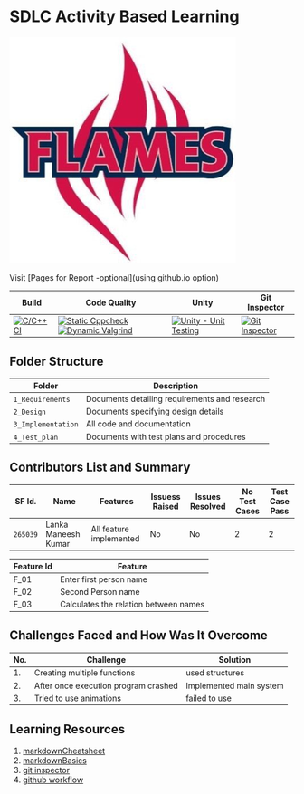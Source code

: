 # SDLC Activity Based Learning
![Flames](                  https://github.com/man36725/Mini_Project/blob/main/1_Requirements/flames.jpeg            )

Visit [Pages for Report -optional](using github.io option)

Build | Code Quality | Unity | Git Inspector
|---------|------------|-----------|----------------
[![C/C++ CI](https://github.com/man36725/Mini_Project/actions/workflows/c-cpp.yml/badge.svg)](https://github.com/man36725/Mini_Project/actions/workflows/c-cpp.yml) | [![Static Cppcheck](https://github.com/man36725/Mini_Project/actions/workflows/cppcheck.yml/badge.svg)](https://github.com/man36725/Mini_Project/actions/workflows/cppcheck.yml) [![Dynamic Valgrind](https://github.com/man36725/Mini_Project/actions/workflows/CodeQuality_Dynamic.yml/badge.svg)](https://github.com/man36725/Mini_Project/actions/workflows/CodeQuality_Dynamic.yml)| [![Unity - Unit Testing](https://github.com/man36725/Mini_Project/actions/workflows/unity.yml/badge.svg)](https://github.com/man36725/Mini_Project/actions/workflows/unity.yml)| [![Git Inspector](https://github.com/man36725/Mini_Project/actions/workflows/gitinspector.yml/badge.svg)](https://github.com/man36725/Mini_Project/actions/workflows/gitinspector.yml)|[![coverage](https://github.com/man36725/Mini_Project/actions/workflows/gcov.yml/badge.svg)](https://github.com/man36725/Mini_Project/actions/workflows/gcov.yml)


## Folder Structure
Folder             | Description
-------------------| -----------------------------------------
`1_Requirements`   | Documents detailing requirements and research
`2_Design`         | Documents specifying design details
`3_Implementation` | All code and documentation
`4_Test_plan`      | Documents with test plans and procedures

## Contributors List and Summary

SF Id. |  Name   |    Features    | Issuess Raised |Issues Resolved|No Test Cases|Test Case Pass
-------|---------|----------------|----------------|---------------|-------------|--------------
`265039` | Lanka Maneesh Kumar  | All feature implemented   | No     | No   | 2   | 2     
   

| Feature Id | Feature |
| -----------|---------|
|F_01| Enter first person name |
|F_02| Second Person name |
|F_03| Calculates the relation between names |

## Challenges Faced and How Was It Overcome
| No. | Challenge | Solution
|-----|-----------|--------
|1. | Creating multiple functions | used structures
|2. | After once execution program crashed | Implemented main system |
|3. | Tried to use animations | failed to use

## Learning Resources
1. [markdownCheatsheet](https://github.com/adam-p/markdown-here/wiki/Markdown-Cheatsheet)
2. [markdownBasics](https://guides.github.com/features/mastering-markdown/)
3. [git inspector](https://github.com/ejwa/gitinspector.git)
4. [github workflow](https://docs.github.com/en/actions/learn-github-action)

